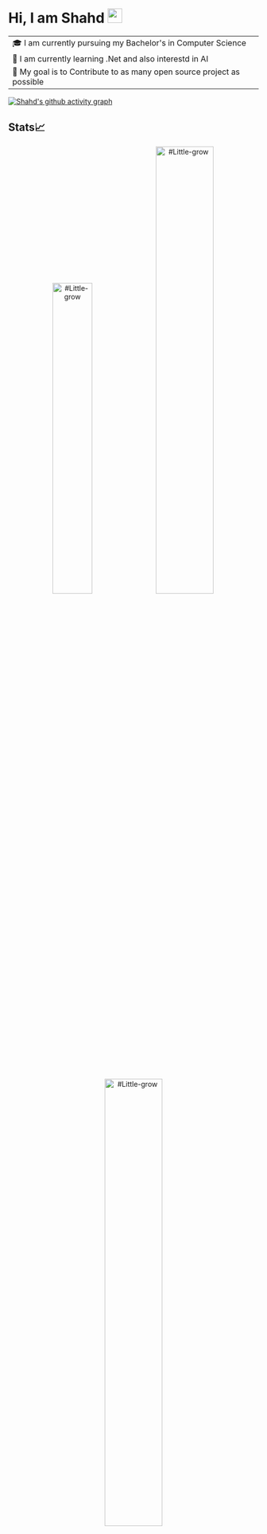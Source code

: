 # Hi, I am Shahd <img src="https://github.com/TheDudeThatCode/TheDudeThatCode/blob/master/Assets/Hi.gif" width="29px">

<table>
 <tr>
  <td valign="crnter">
   🎓 I am currently pursuing my Bachelor's in Computer Science
  </td> 
 </tr> 

  <tr>
  <td>
   🌱 I am currently learning .Net and also interestd in AI
  </td>
  </tr>
 
 <tr>
  <td>
   🎯 My goal is to Contribute to as many open source project as possible 
  </td>
 </tr> 
</table>

[![Shahd's github activity graph](https://github-readme-activity-graph.cyclic.app/graph?username=Little-grow)](https://github.com/ashutosh00710/github-readme-activity-graph)


## Stats📈
<p align="center">
<img width="40%" src="https://github-readme-stats.vercel.app/api/top-langs?username=#Little-grow&show_icons=true&theme=dracula&title_color=ff8000&text_color=ffffff&bg_color=6a6a6a&locale=en&layout=compact&hide_border=true" alt="#Little-grow" /> 
<img width="48%" src="https://github-readme-stats.vercel.app/api?username=#your-username&show_icons=true&theme=dracula&title_color=ff8000&text_color=ffffff&bg_color=6a6a6a&locale=en&hide_border=true" alt="#Little-grow" />
<img width="48%" src="https://github-readme-streak-stats.herokuapp.com/?user=#your-username&theme=highcontrast&hide_border=true" alt="#Little-grow" />
</p>